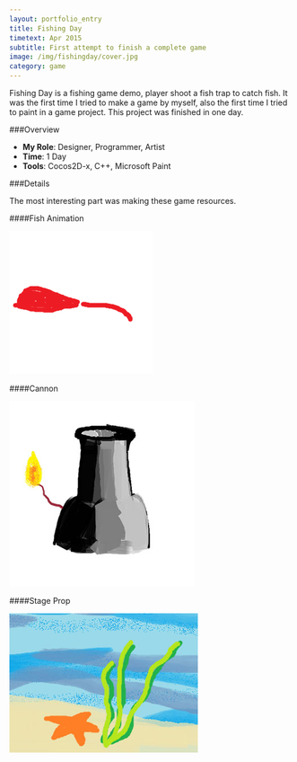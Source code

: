 ```yaml
---
layout: portfolio_entry
title: Fishing Day
timetext: Apr 2015
subtitle: First attempt to finish a complete game
image: /img/fishingday/cover.jpg
category: game
---
```

Fishing Day is a fishing game demo, player shoot a fish trap to catch fish. It was the first time I tried to make a game by myself, also the first time I tried to paint in a game project. This project was finished in one day.

###Overview

* **My Role**: Designer, Programmer, Artist
* **Time**: 1 Day
* **Tools**: Cocos2D-x, C++, Microsoft Paint

###Details

The most interesting part was making these game resources.

####Fish Animation

<img src="/img/fishingday/fish.gif"/>

####Cannon

<img src="/img/fishingday/cannon.jpg"/>

####Stage Prop

<img src="/img/fishingday/stageproperty.jpg"/>

